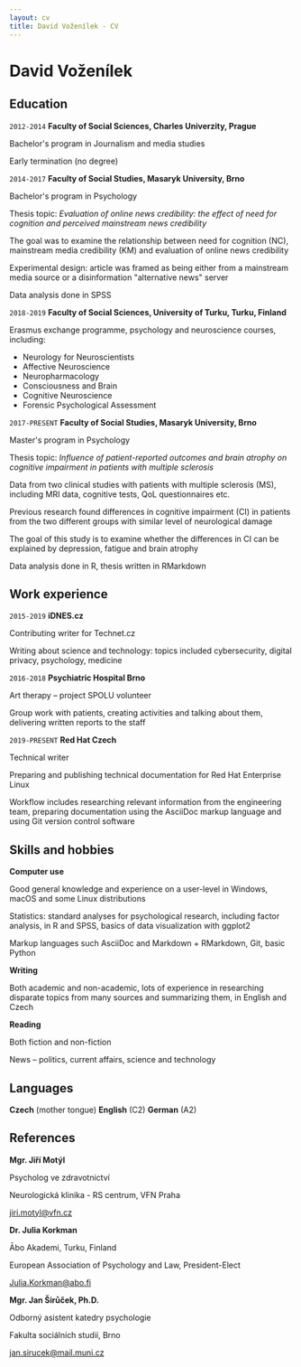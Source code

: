 ```yaml
---
layout: cv
title: David Voženílek - CV
---
```

# David Voženílek

## Education

`2012-2014`
__Faculty of Social Sciences, Charles Univerzity, Prague__

Bachelor's program in Journalism and media studies

Early termination (no degree)

`2014-2017`
__Faculty of Social Studies, Masaryk University, Brno__

Bachelor's program in Psychology

Thesis topic: _Evaluation of online news credibility: the effect of need for cognition and perceived mainstream news credibility_

The goal was to examine the relationship between need for cognition (NC), mainstream media credibility (KM) and evaluation of online news credibility

Experimental design: article was framed as being either from a mainstream media source or a disinformation "alternative news" server

Data analysis done in SPSS

`2018-2019`
__Faculty of Social Sciences, University of Turku, Turku, Finland__

Erasmus exchange programme, psychology and neuroscience courses, including:

* Neurology for Neuroscientists
* Affective Neuroscience
* Neuropharmacology
* Consciousness and Brain
* Cognitive Neuroscience
* Forensic Psychological Assessment

`2017-PRESENT`
__Faculty of Social Studies, Masaryk University, Brno__

Master's program in Psychology

Thesis topic: _Influence of patient-reported outcomes and brain atrophy on cognitive impairment in patients with multiple sclerosis_

Data from two clinical studies with patients with multiple sclerosis (MS), including MRI data, cognitive tests, QoL questionnaires etc.

Previous research found differences ín cognitive impairment (CI) in patients from the two different groups with similar level of neurological damage

The goal of this study is to examine whether the differences in CI can be explained by depression, fatigue and brain atrophy

Data analysis done in R, thesis written in RMarkdown

## Work experience

`2015-2019`
__iDNES.cz__

Contributing writer for Technet.cz

Writing about science and technology: topics included cybersecurity, digital privacy, psychology, medicine

`2016-2018`
__Psychiatric Hospital Brno__

Art therapy – project SPOLU volunteer

Group work with patients, creating activities and talking about them, delivering written reports to the staff

`2019-PRESENT`
__Red Hat Czech__

Technical writer

Preparing and publishing technical documentation for Red Hat Enterprise Linux

Workflow includes researching relevant information from the engineering team, preparing documentation using the AsciiDoc markup language and using Git version control software

## Skills and hobbies

__Computer use__

Good general knowledge and experience on a user-level in Windows, macOS and some Linux distributions

Statistics: standard analyses for psychological research, including factor analysis, in R and SPSS, basics of data visualization with ggplot2

Markup languages such AsciiDoc and Markdown + RMarkdown, Git, basic Python

__Writing__

Both academic and non-academic, lots of experience in researching disparate topics from many sources and summarizing them, in English and Czech

__Reading__

Both fiction and non-fiction

News – politics, current affairs, science and technology

## Languages

__Czech__ (mother tongue)
__English__ (C2)
__German__ (A2)

## References

__Mgr. Jiří Motýl__

Psycholog ve zdravotnictví

Neurologická klinika - RS centrum, VFN Praha

jiri.motyl@vfn.cz

__Dr. Julia Korkman__

Ābo Akademi, Turku, Finland

European Association of Psychology and Law, President-Elect

Julia.Korkman@abo.fi

__Mgr. Jan Širůček, Ph.D.__

Odborný asistent katedry psychologie

Fakulta sociálních studií, Brno

jan.sirucek@mail.muni.cz